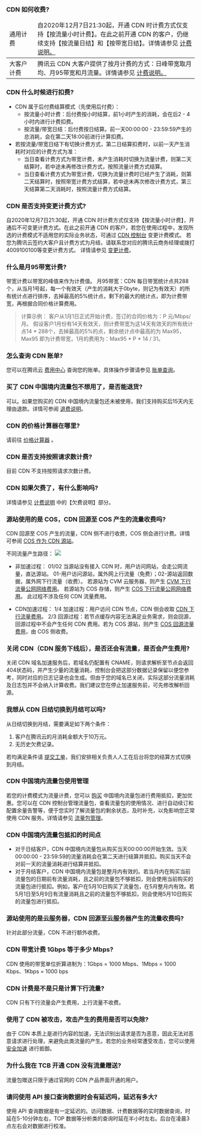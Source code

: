 [](id:q1)
### CDN 如何收费?

<table>
<thead>
<tr>
<td style="width: 15%">通用计费</td>
<td>自2020年12月7日21:30起，开通 CDN 时计费方式仅支持【按流量小时计费】。在此之前开通 CDN 的客户，仍继续支持【按流量日结】和【按带宽日结】。详情请参见 <a href="https://cloud.tencent.com/document/product/228/2949">计费说明</href>。</td>
</tr>
</thead>
<tbody><tr>
<td>大客户计费</td>
<td>腾讯云 CDN 大客户提供了按月计费的方式：日峰带宽取月均、月95带宽和月流量。详情请参见 <a href="https://cloud.tencent.com/document/product/228/2949">计费说明</href>。</td>
</tr>
</tbody></table>

[](id:q2)
### CDN 什么时候进行扣费?
- CDN 属于后付费结算模式（先使用后付费）：
	- 按流量小时计费：后付费按小时结算，前1小时产生的消耗，会在后2 - 4小时内进行计费扣费。
	- 按流量/带宽日结：后付费按日结算。前一天00:00:00 - 23:59:59产生的总消耗，会在第二天18:00前进行计算扣费。
- 若按流量/带宽日结下有切换计费方式，第二日结算扣费时，以前一天产生消耗时对应的计费方式为准：
	- 当日查看计费方式为带宽计费，未产生消耗时切换为流量计费，则第二天结算时，若中途未再修改计费方式，按照流量计费方式结算。
	- 当日查看计费方式为带宽计费，切换为流量计费时已经产生了消耗，则第二天结算时，按照带宽计费方式结算，若中途未再次修改计费方式，第三天结算第二天消耗时，按照流量计费方式结算。

[](id:q3)
### CDN 是否支持变更计费方式?

自2020年12月7日21:30起，开通 CDN 时计费方式仅支持【按流量小时计费】，开通后不可变更计费方式。在此之前开通 CDN 的客户，若您在使用过程中，发现所选的计费模式不适用您的实际业务状态，可通过 [CDN 控制台](https://console.cloud.tencent.com/cdn) 变更计费模式。
若您为腾讯云签约大客户且计费方式为月结，请联系您对应的腾讯云商务经理或拨打4009100100等变更计费方式。
详情请参见 [变更计费](https://cloud.tencent.com/document/product/228/3077)。

[](id:q4)
### 什么是月95带宽计费?
带宽计费以带宽的峰值来作为计费值。
月95带宽：CDN 每日带宽统计点共288个，从当月1号起，每一个有效天（产生的消耗大于0byte，则记为有效天）的所有统计点进行排序，去掉最高的5%统计点，剩下的最大的统计点，即为计费带宽，再根据合同价格计算费用。
> 计算示例：
> 客户从1月1日正式开始计费，签订的合同价格为：P 元/Mbps/月。
> 假设客户1月份有14天有效天，则计费带宽为这14天有效天的所有统计点14 * 288个，去掉最高的5%的点，剩余统计点中最高的为 Max95，Max95 即为计费带宽，1月的费用为：Max95 * P * 14 / 31。

[](id:q5)
### 怎么查询 CDN 账单?
您可以在腾讯云 [费用中心](https://console.cloud.tencent.com/account) 查询您的账单。具体操作步骤请参见 [账单查询](https://cloud.tencent.com/document/product/228/6071)。

[](id:q6)
### 买了 CDN 中国境内流量包不想用了，是否能退货?
可以。如果您购买的 CDN 中国境内流量包还未被使用，我们支持购买后15天内无理由退款。详情可参阅 [退费说明](https://cloud.tencent.com/document/product/228/41214)。

[](id:q7)
### CDN 的价格计算器在哪里?
请前往 [价格计算器](https://buy.cloud.tencent.com/price/cdn/calculator) 。

[](id:q8)
### CDN 是否支持按照请求数计费?
目前 CDN 不支持按照请求次数计费。

[](id:q9)
### CDN 如果欠费了，有什么影响吗?
详情请参见 [计费说明](https://cloud.tencent.com/document/product/228/2949) 中的【欠费说明】部分。



[](id:q10)
### 源站使用的是 COS，CDN 回源至 COS 产生的流量收费吗?
CDN 回源至 COS 产生的流量，CDN 侧不进行收费，COS 侧会进行计费。详情可参阅 [COS 作为 CDN 源站](https://cloud.tencent.com/document/product/228/37849)。

 不同流量产生路径：
![](https://qcloudimg.tencent-cloud.cn/raw/64dab1fb7f448461c54cf5108e8f9ab5.jpg)

- 非加速过程：
01/02 当源站没有接入 CDN 时，用户访问网站，会走公网流量，直达源站。
01-用户访问源站，属外网上行流量（免费）；02-源站返回数据，属外网下行流量（收费）。
若源站为 CVM 云服务器，则产生 [CVM 下行流量公网网络费用](https://cloud.tencent.com/document/product/213/51767)。
若源站为 COS 存储，则产生 [COS 下行流量公网网络费用](https://cloud.tencent.com/document/product/436/6241)。
此过程不涉及任何 CDN 流量费用。

- CDN加速过程：
1/4 加速过程：用户访问 CDN 节点，CDN 侧会收取 [CDN 下行流量费用](https://cloud.tencent.com/document/product/228/2949)。
2/3 回源过程：若节点缓存内容无法满足业务需求，则会回源，回源过程中不会产生任何 CDN 费用。若为 COS 源站，则产生 [COS 回源流量费用](https://cloud.tencent.com/document/product/436/6241)，由 COS 侧收费。

[](id:q11)
### 关闭 CDN（CDN 服务下线后），是否还会有流量，是否会产生费用?
关闭 CDN 域名加速服务后，若域名仍配置有 CNAME，则请求解析至节点会返回404状态码，并产生少量的流量消耗，控制台会把这部分数据记录保留以便您参考，同时对应的日志记录也会生成。但由于您的域名已关闭，实际这部分流量消耗及日志包并不会纳入计算收费。我们建议您在停止加速服务前，可先修改解析回源。


[](id:q12)
### 我想从 CDN 日结切换到月结可以吗?

从日结切换到月结，需要满足如下两个条件： 
1. 客户在腾讯云的月消耗金额大于10万元。
2. 无历史欠费记录。

若均满足条件请 [提交工单](https://console.qcloud.com/workorder/category)，我们安排相关负责人人工在后台将您的结算方式切换到月结。

[](id:q13)
### CDN 中国境内流量包使用管理

若您的计费模式为流量计费，您可以 [购买](https://buy.cloud.tencent.com/cdn_package#package) 中国境内流量包进行费用抵扣，更加优惠。您可以在 CDN 控制台管理流量包，查看流量包的使用情况、进行自动续订和配置余量告警等，便于您实时了解流量包的剩余状态，及时补充，以免影响您正常使用 CDN 服务。详情请参见 [流量包管理](https://cloud.tencent.com/document/product/228/6306)。

[](id:q14)
### CDN 中国境内流量包抵扣的时间点

- 对于日结客户，CDN 中国境内流量包从购买当天00:00:00开始生效。当天00:00:00 - 23:59:59的流量消耗会在第二天进行结算并抵扣。购买当天不会对前一天的流量消耗进行结算并抵扣。
- 对于月结客户，CDN 中国境内流量包是整月内有效的。若当月内在购买当前流量包的日期前有流量消耗，且之前的流量包不够抵扣，则会使用当前购买的流量包进行抵扣。例如，客户在5月10日购买了流量包，在5月整月内有效。若5月1日至5月9日有流量消耗且之前的流量包不够抵扣，则会使用5月10日购买的流量包进行抵扣。

[](id:q15)
### 源站使用的是云服务器，CDN 回源至云服务器产生的流量收费吗?

针对此部分流量，CDN 不进行额外收费。

[](id:q16)
### CDN 带宽计费 1Gbps 等于多少 Mbps?

CDN 使用的带宽单位折算进制为：1Gbps = 1000 Mbps、1Mbps = 1000 Kbps、1Kbps = 1000 bps


[](id:q17)
### CDN 计费是不是只是计算下行流量?

CDN 只有下行流量会产生费用，上行流量不收费。

[](id:q18)
### 使用了 CDN 被攻击，攻击产生的费用是否可以免除?
由于 CDN 本质上是进行内容的加速，无法识别出请求是否为恶意，因此无法对恶意请求进行处理，来避免此类流量的产生。若您的业务经常遭受攻击，您可以使用 [安全加速](https://cloud.tencent.com/product/scdn) 进行抵御。

[](id:q19)
### 为什么我在 TCB 开通 CDN 没有流量赠送?
流量包赠送只限于通过官网的 CDN 产品界面开通的用户。

[](id:q20)
### 请问使用 API 接口查询数据时会有延迟吗，延迟有多大?
使用 API 查询数据是有一定延迟的。访问数据、计费数据等的实时数据查询，时延在5-10分钟左右，TOP 数据等分析类的查询时延在半小时左右。后台在凌晨3点左右会对数据进行校准。



